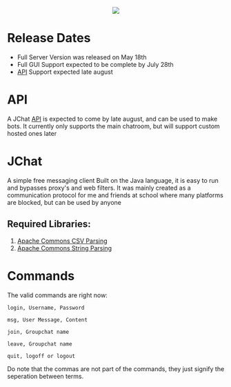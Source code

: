 <p align="center">
  <img src="https://user-images.githubusercontent.com/80281078/119688982-7bc50700-be16-11eb-9c3c-f2696d437cd2.png" style="max-width: 150px;">
</p>

# Release Dates
* Full Server Version was released on May 18th
* Full GUI Support expected to be complete by July 28th
* [API](#api) Support expected late august

# API
A JChat [API](https://github.com/GarrettRector/JChatAPI) is expected to come by late august, and can be used to make bots. It currently only supports the main chatroom, but will support custom hosted ones later

# JChat
A simple free messaging client
Built on the Java language, it is easy to run and bypasses proxy's and web filters. It was mainly created as a communication protocol for me and friends at school where many platforms are blocked, but can be used by anyone

## Required Libraries:
  1. [Apache Commons CSV Parsing](https://commons.apache.org/proper/commons-csv/download_csv.cgi)
  2. [Apache Commons String Parsing](https://commons.apache.org/proper/commons-lang/download_lang.cgi)

# Commands
The valid commands are right now:

`login, Username, Password`

`msg, User Message, Content`

`join, Groupchat name`

`leave, Groupchat name`

`quit, logoff or logout`

Do note that the commas are not part of the commands, they just signify the seperation between terms.

